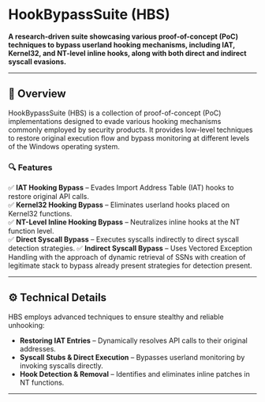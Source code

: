 # HookBypassSuite (HBS)

**A research-driven suite showcasing various proof-of-concept (PoC) techniques to bypass userland hooking mechanisms, including IAT, Kernel32, and NT-level inline hooks, along with both direct and indirect syscall evasions.**

---

## 🚀 Overview
HookBypassSuite (HBS) is a collection of proof-of-concept (PoC) implementations designed to evade various hooking mechanisms commonly employed by security products. It provides low-level techniques to restore original execution flow and bypass monitoring at different levels of the Windows operating system.

### 🔍 Features
✅ **IAT Hooking Bypass** – Evades Import Address Table (IAT) hooks to restore original API calls.  
✅ **Kernel32 Hooking Bypass** – Eliminates userland hooks placed on Kernel32 functions.  
✅ **NT-Level Inline Hooking Bypass** – Neutralizes inline hooks at the NT function level.  
✅ **Direct Syscall Bypass** – Executes syscalls indirectly to direct syscall detection strategies. 
✅ **Indirect Syscall Bypass** – Uses Vectored Exception Handling with the approach of dynamic retrieval of SSNs with creation of legitimate stack to bypass already present strategies for detection present.  

---

## ⚙️ Technical Details
HBS employs advanced techniques to ensure stealthy and reliable unhooking:
- **Restoring IAT Entries** – Dynamically resolves API calls to their original addresses.
- **Syscall Stubs & Direct Execution** – Bypasses userland monitoring by invoking syscalls directly.
- **Hook Detection & Removal** – Identifies and eliminates inline patches in NT functions.
---

